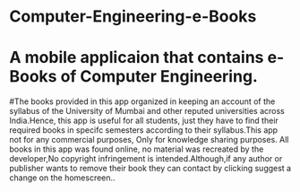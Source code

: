 # Computer-Engineering-e-Books

# A mobile applicaion that contains e-Books of Computer Engineering.

#The books provided in this app organized in keeping an  account of the syllabus of the University of Mumbai and other reputed universities across India.Hence, this app is useful for all students, just they have to find their required books in specifc semesters according to their syllabus.This app not for any commercial purposes, Only for knowledge sharing purposes. All books in this app was found online, no material was recreated by the developer,No copyright infringement is intended.Although,if any author or publisher wants to remove their book they can contact by clicking suggest a change on the homescreen..
